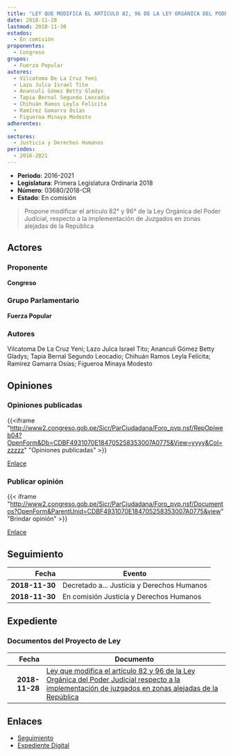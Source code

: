 ```yaml
---
title: "LEY QUE MODIFICA EL ARTÍCULO 82, 96 DE LA LEY ORGÁNICA DEL PODER JUDICIAL, RESPECTO A LA IMPLEMENTACIÓN DE JUZGADOS EN ZONAS ALEJADAS DE LA REPÚBLICA"
date: 2018-11-28
lastmod: 2018-11-30
estados: 
  - En comisión
proponentes: 
  - Congreso
grupos: 
  - Fuerza Popular
autores: 
  - Vilcatoma De La Cruz Yeni
  - Lazo Julca Israel Tito
  - Ananculi Gómez Betty Gladys
  - Tapia Bernal Segundo Leocadio
  - Chihuán Ramos Leyla Felícita
  - Ramírez Gamarra Osías
  - Figueroa Minaya Modesto
adherentes: 
  - 
sectores: 
  - Justicia y Derechos Humanos
periodos: 
  - 2016-2021
---
```


- **Periodo**: 2016-2021
- **Legislatura**: Primera Legislatura Ordinaria 2018
- **Número**: 03680/2018-CR
- **Estado**: En comisión

> Propone modificar el artículo 82° y 96° de la Ley Orgánica del Poder Judicial, respecto a la implementación de Juzgados en zonas alejadas de la República


## Actores

### Proponente

**Congreso**

### Grupo Parlamentario

**Fuerza Popular**

### Autores

Vilcatoma De La Cruz Yeni; Lazo Julca Israel Tito; Ananculi Gómez Betty Gladys; Tapia Bernal Segundo Leocadio; Chihuán Ramos Leyla Felícita; Ramírez Gamarra Osías; Figueroa Minaya Modesto


## Opiniones

### Opiniones publicadas

{{<iframe "http://www2.congreso.gob.pe/Sicr/ParCiudadana/Foro_pvp.nsf/RepOpiweb04?OpenForm&Db=CDBF4931070E184705258353007A0775&View=yyyy&Col=zzzzz" "Opiniones publicadas" >}}

[Enlace](http://www2.congreso.gob.pe/Sicr/ParCiudadana/Foro_pvp.nsf/RepOpiweb04?OpenForm&Db=CDBF4931070E184705258353007A0775&View=yyyy&Col=zzzzz)
### Publicar opinión

{{< iframe "http://www2.congreso.gob.pe/Sicr/ParCiudadana/Foro_pvp.nsf/Documentos?OpenForm&ParentUnid=CDBF4931070E184705258353007A0775&view" "Brindar opinión" >}}

[Enlace](http://www2.congreso.gob.pe/Sicr/ParCiudadana/Foro_pvp.nsf/Documentos?OpenForm&ParentUnid=CDBF4931070E184705258353007A0775&view)

## Seguimiento

| Fecha | Evento |
|------:|--------|
| **2018-11-30** | Decretado a... Justicia y Derechos Humanos|
| **2018-11-30** | En comisión Justicia y Derechos Humanos|


## Expediente


### Documentos del Proyecto de Ley

| Fecha | Documento |
|------:|--------|
| **2018-11-28** | [Ley que modifica el artículo 82 y 96 de la Ley Orgánica del Poder Judicial respecto a la implementación de juzgados en zonas alejadas de la República](http://www.leyes.congreso.gob.pe/Documentos/2016_2021/Proyectos_de_Ley_y_de_Resoluciones_Legislativas/PL0368020181128.pdf) |

## Enlaces 

- [Seguimiento](http://www2.congreso.gob.pe/Sicr/TraDocEstProc/CLProLey2016.nsf/f7fff46988ca05b1052578e100829cc7/12a0268afb61b7c505258353007e324e?OpenDocument)
- [Expediente Digital](http://www2.congreso.gob.pe/Sicr/TraDocEstProc/CLProLey2016.nsf/f7fff46988ca05b1052578e100829cc7/12a0268afb61b7c505258353007e324e?OpenDocument&Click=05257FB7005EB655.eb71d0cf91d8294e05256cdf006b5706/$Body/0.1C6C)
